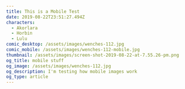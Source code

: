 ```yaml
---
title: This is a Mobile Test
date: 2019-08-22T23:51:27.494Z
characters:
  - Akorlara
  - Horbin
  - Lulu
comic_desktop: /assets/images/wenches-112.jpg
comic_mobile: /assets/images/wenches-112-mobile.jpg
thumbnail: /assets/images/screen-shot-2019-08-22-at-7.55.26-pm.png
og_title: mobile stuff
og_image: /assets/images/wenches-112.jpg
og_description: I'm testing how mobile images work
og_type: article
---
```


